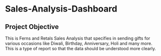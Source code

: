 # Sales-Analysis-Dashboard
## Project Objective
This is Ferns and Retals Sales Analysis that specifies in sending gifts for various occasions like Diwali, Birthday, Anniversary, Holi and many more. This is a type of report so that the data should be understood more clearly.
